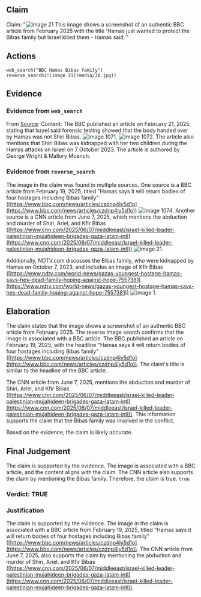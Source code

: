## Claim
Claim: "![image 21](media/30.jpg) This image shows a screenshot of an authentic BBC article from February 2025 with the title 'Hamas just wanted to protect the Bibas family but Israel killed them - Hamas said.'"

## Actions
```
web_search("BBC Hamas Bibas family")
reverse_search(![image 21](media/30.jpg))
```

## Evidence
### Evidence from `web_search`
From [Source](https://www.bbc.com/news/articles/cjry3jzedl1o): 
Content: The BBC published an article on February 21, 2025, stating that Israel said forensic testing showed that the body handed over by Hamas was not Shiri Bibas. ![image 1071](media/2025-07-20_10-12-1753006377-995573.jpg), ![image 1072](media/2025-07-20_10-12-1753006378-119488.jpg). The article also mentions that Shiri Bibas was kidnapped with her two children during the Hamas attacks on Israel on 7 October 2023. The article is authored by George Wright & Mallory Moench.


### Evidence from `reverse_search`
The image in the claim was found in multiple sources. One source is a BBC article from February 19, 2025, titled "Hamas says it will return bodies of four hostages including Bibas family" ([https://www.bbc.com/news/articles/czdnp4ly5d1o](https://www.bbc.com/news/articles/czdnp4ly5d1o)) ![image 1074](media/2025-07-20_10-13-1753006384-630586.jpg). Another source is a CNN article from June 7, 2025, which mentions the abduction and murder of Shiri, Ariel, and Kfir Bibas ([https://www.cnn.com/2025/06/07/middleeast/israel-killed-leader-palestinian-mujahideen-brigades-gaza-latam-intl](https://www.cnn.com/2025/06/07/middleeast/israel-killed-leader-palestinian-mujahideen-brigades-gaza-latam-intl)) ![image 21](media/30.jpg).

Additionally, NDTV.com discusses the Bibas family, who were kidnapped by Hamas on October 7, 2023, and includes an image of Kfir Bibas ([https://www.ndtv.com/world-news/gazas-youngest-hostage-hamas-says-hes-dead-family-hoping-against-hope-7557381](https://www.ndtv.com/world-news/gazas-youngest-hostage-hamas-says-hes-dead-family-hoping-against-hope-7557381)) ![image 1](media/0.jpg).


## Elaboration
The claim states that the image shows a screenshot of an authentic BBC article from February 2025. The reverse image search confirms that the image is associated with a BBC article. The BBC published an article on February 19, 2025, with the headline "Hamas says it will return bodies of four hostages including Bibas family" ([https://www.bbc.com/news/articles/czdnp4ly5d1o](https://www.bbc.com/news/articles/czdnp4ly5d1o)). The claim's title is similar to the headline of the BBC article.

The CNN article from June 7, 2025, mentions the abduction and murder of Shiri, Ariel, and Kfir Bibas ([https://www.cnn.com/2025/06/07/middleeast/israel-killed-leader-palestinian-mujahideen-brigades-gaza-latam-intl](https://www.cnn.com/2025/06/07/middleeast/israel-killed-leader-palestinian-mujahideen-brigades-gaza-latam-intl)). This information supports the claim that the Bibas family was involved in the conflict.

Based on the evidence, the claim is likely accurate.


## Final Judgement
The claim is supported by the evidence. The image is associated with a BBC article, and the content aligns with the claim. The CNN article also supports the claim by mentioning the Bibas family. Therefore, the claim is true. `true`

### Verdict: TRUE

### Justification
The claim is supported by the evidence. The image in the claim is associated with a BBC article from February 19, 2025, titled "Hamas says it will return bodies of four hostages including Bibas family" ([https://www.bbc.com/news/articles/czdnp4ly5d1o](https://www.bbc.com/news/articles/czdnp4ly5d1o)). The CNN article from June 7, 2025, also supports the claim by mentioning the abduction and murder of Shiri, Ariel, and Kfir Bibas ([https://www.cnn.com/2025/06/07/middleeast/israel-killed-leader-palestinian-mujahideen-brigades-gaza-latam-intl](https://www.cnn.com/2025/06/07/middleeast/israel-killed-leader-palestinian-mujahideen-brigades-gaza-latam-intl)).
